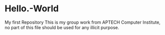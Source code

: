 # Hello.-World
My first Repository
This is my group work from APTECH Computer Institute, no part of this file should be used for any illicit purpose.
